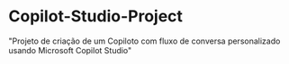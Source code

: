 # Copilot-Studio-Project
"Projeto de criação de um Copiloto com fluxo de conversa personalizado usando Microsoft Copilot Studio"
